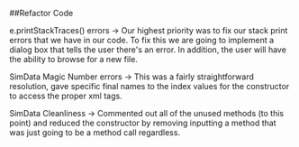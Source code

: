 ##Refactor Code 


e.printStackTraces() errors 
    -> Our highest priority was to fix our stack print errors that we have in our code. To fix this we are going to
    implement a dialog box that tells the user there's an error. In addition, the user will have the ability to 
    browse for a new file.
    
SimData Magic Number errors
    -> This was a fairly straightforward resolution, gave specific final names to the index values for the constructor
    to access the proper xml tags.
    
SimData Cleanliness
    -> Commented out all of the unused methods (to this point) and reduced the constructor by removing inputting a 
    method that was just going to be a method call regardless.